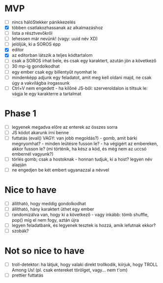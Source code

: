 # MVP

- [ ] nincs hálóStekker pánikkezelés
- [x] többen csatlakozhassanak az alkalmazáshoz
- [ ] lista a résztvevőkről
- [ ] lehessen már nevünk! (vagy: uuid név XD)
- [ ] jelöljük, ki a SOROS épp
- [x] editor
- [x] az editorban látszik a teljes kódtartalom
- [ ] csak a SOROS írhat bele, és csak egy karaktert, azután jön a következő
- [ ] 30 mp-ig gondolkodhat
- [ ] egy ember csak egy billentyűt nyomhat le
- [ ] mindenképp adjunk egy feladatot, amit meg kell oldani majd, ne csak úgy a vakvilágba írogassunk
- [ ] Ctrl+V nem engedett - ha kilőné JS-ből: szerveroldalon is tiltsuk le: vágja le egy karakterre a tartalmat

# Phase 1

- [ ] legyenek megadva előre az enterek az összes sorra
- [ ] JS kódot akarunk írni benne
- [ ] futtatás (eval() VAGY: van jobb megoldás?) - gomb, amit bárki megnyomhat? - minden leütésre fusson le? - ha végigért az embereken, akkor fusson le? (mi történik, ha kész a kód, és még nem az uccsó embernél vagyunk?)
- [ ] törlés gomb; csak a hostoknak - honnan tudjuk, ki a host? legyen név alapján
- [ ] ne engedjen be két embert ugyanazzal a névvel

# Nice to have

- [ ] állítható, hogy meddig gondolkodhat
- [ ] állítható, hány karaktert üthet egy ember
- [ ] randomizálva van, hogy ki a következő - vagy inkább: tömb shuffle, pop() míg el nem fogy, aztán újra
- [ ] legyen feladatbank, és legyenek tesztek is hozzá, amik lefutnak ekkor?
- [ ] szobák?

# Not so nice to have

- [ ] troll-detektor: ha látjuk, hogy valaki direkt trollkodik, kiírjuk, hogy TROLL Among Us! (pl. csak entereket törölget, vagy... nem t'om)
- [ ] prettier futtatás
